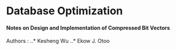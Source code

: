 # Database Optimization
#### Notes on Design and Implementation of Compressed Bit Vectors
Authors :
..* Kesheng Wu
..* Ekow J. Otoo
